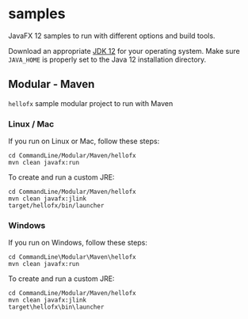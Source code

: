 # samples

JavaFX 12 samples to run with different options and build tools.

Download an appropriate [JDK 12](https://jdk.java.net/12/) for your operating system. Make sure `JAVA_HOME` 
is properly set to the Java 12 installation directory. 

## Modular - Maven

`hellofx` sample modular project to run with Maven

### Linux / Mac

If you run on Linux or Mac, follow these steps:

    cd CommandLine/Modular/Maven/hellofx
    mvn clean javafx:run

To create and run a custom JRE:

    cd CommandLine/Modular/Maven/hellofx
    mvn clean javafx:jlink
    target/hellofx/bin/launcher

### Windows

If you run on Windows, follow these steps:

    cd CommandLine\Modular\Maven\hellofx
    mvn clean javafx:run

To create and run a custom JRE:

    cd CommandLine/Modular/Maven/hellofx
    mvn clean javafx:jlink
    target\hellofx\bin\launcher